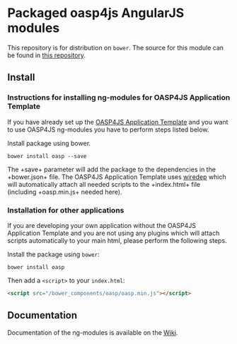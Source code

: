 # Packaged oasp4js AngularJS modules

This repository is for distribution on `bower`. The source for this module can be found in
[this repository](https://github.com/oasp/oasp4js).

## Install

### Instructions for installing ng-modules for OASP4JS Application Template

If you have already set up the [OASP4JS Application Template](https://github.com/oasp/generator-oasp) and you want to use OASP4JS ng-modules you have to perform steps listed below.

Install package using bower.

```shell
bower install oasp --save
``` 

The +save+ parameter will add the package to the dependencies in the +bower.json+ file. The OASP4JS Application Template uses [wiredep](https://github.com/taptapship/wiredep) which will automatically attach all needed scripts to the +index.html+ file (including +oasp.min.js+ needed here).

### Installation for other applications

If you are developing your own application without the OASP4JS Application Template and you are not using any plugins which will attach scripts automatically to your main html, please perform the following steps.

Install the package using `bower`:

```shell
bower install oasp
```
Then add a `<script>` to your `index.html`:

```html
<script src="/bower_components/oasp/oasp.min.js"></script>
```

## Documentation

Documentation of the ng-modules is available on the [Wiki](https://github.com/oasp/oasp4js/wiki/oasp4js-ng-modules).
